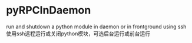 # pyRPCInDaemon
run and shutdown a python module in daemon or in frontground using ssh 使用ssh远程运行或关闭python模块，可选后台运行或前台运行
